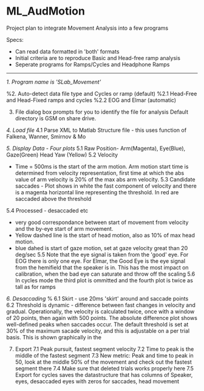 ML_AudMotion
============
Project plan to integrate Movement Analysis into a few programs

Specs:
- Can read data formatted in 'both' formats
- Initial criteria are to reproduce Basic and Head-free ramp analysis
- Seperate programs for Ramps/Cycles and Headphone Ramps

---
*1. Program name is 'SLab_Movement'*

%2. Auto-detect data file type and Cycles or ramp (default)
%2.1 Head-Free and Head-Fixed ramps and cycles
%2.2 EOG and Elmar (automatic)

3. File dialog box prompts for you to identify the file for analysis
Default directory is GSM on share drive.

*4. Load file*
4.1 Parse XML to Matlab Structure file - this uses function of Falkena, Wanner, Smirnov & Mo

*5. Display Data - Four plots*
5.1 Raw Position- Arm(Magenta), Eye(Blue), Gaze(Green) Head Yaw (Yellow)
5.2 Velocity
* Time = 500ms is the start of the arm motion.
Arm motion start time is determined from velocity representation, first time at which the abs value of arm velocity is 20% of the max abs arm velocity.
5.3 Candidate saccades - Plot shows in white the fast component of velocity and there is a magenta horizontal line representing the threshold. In red are saccaded above the threshold

5.4 Processed - desaccaded etc
* very good correspondance between start of movement from velocity and the by-eye start of arm movement.
* Yellow dashed line is the start of head motion, also as 10% of max head motion.
* blue dahed is start of gaze motion, set at gaze velocity great than 20 deg/sec
5.5 Note that the eye signal is taken from the 'good' eye. For EOG there is only one eye. For Elmar, the Good Eye is the eye signal from the hemifield that the speaker is in. This has the most impact on calibration, when the bad eye can saturate and throw off the scaling
5.6 In cycles mode the third plot is ommitted and the fourth plot is twice as tall as for ramps

*6. Desaccading*
% 6.1 Skirt - use 20ms 'skirt' around and saccade points 
6.2 Threshold is dynamic - difference between fast changes in velocity and gradual.
Operationally, the velocity is calculated twice, once with a window of 20 points, then again with 500 points. The absolute difference plot shows well-defined peaks when saccades occur. The default threshold is set at 30% of the maximum sacade velocity, and this is adjustable on a per trial basis. This is shown graphically in the  

7. Export
7.1 Peak pursuit, fastest segment velocity
7.2 Time to peak is the middle of the fastest segment
7.3 New metric: Peak and time to peak in 50, look at the middle 50% of the movement and check out the fastest segment there
7.4 Make sure that deleted trials works properly here
7.5 Export for cycles saves the datastructure that has columns of Speaker, eyes, desaccaded eyes with zeros for saccades, head movement
